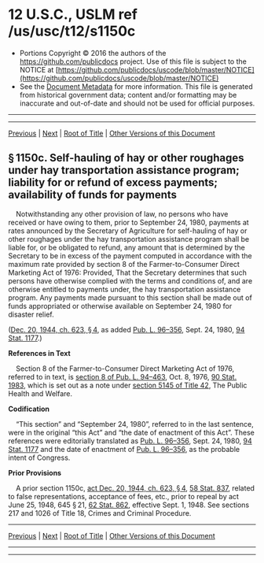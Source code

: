 ---
---

# 12 U.S.C., USLM ref /us/usc/t12/s1150c

* Portions Copyright © 2016 the authors of the https://github.com/publicdocs project.
  Use of this file is subject to the NOTICE at [https://github.com/publicdocs/uscode/blob/master/NOTICE](https://github.com/publicdocs/uscode/blob/master/NOTICE)
* See the [Document Metadata](././../../../..//README.md) for more information.
  This file is generated from historical government data; content and/or formatting may be inaccurate and out-of-date and should not be used for official purposes.

----------
----------

[Previous](./../../../..//us/usc/t12/ch8/m__us_usc_t12_s1150b.md) | [Next](./../../../..//us/usc/t12/ch9/m__us_usc_t12_ch9.md) | [Root of Title](./../../../../) | [Other Versions of this Document](https://publicdocs.github.io/go/links?ns=uslm&ref=%2Fus%2Fusc%2Ft12%2Fs1150c)

## § 1150c. Self-hauling of hay or other roughages under hay transportation assistance program; liability for or refund of excess payments; availability of funds for payments

    Notwithstanding any other provision of law, no persons who have received or have owing to them, prior to September 24, 1980, payments at rates announced by the Secretary of Agriculture for self-hauling of hay or other roughages under the hay transportation assistance program shall be liable for, or be obligated to refund, any amount that is determined by the Secretary to be in excess of the payment computed in accordance with the maximum rate provided by section 8 of the Farmer-to-Consumer Direct Marketing Act of 1976: Provided, That the Secretary determines that such persons have otherwise complied with the terms and conditions of, and are otherwise entitled to payments under, the hay transportation assistance program. Any payments made pursuant to this section shall be made out of funds appropriated or otherwise available on September 24, 1980 for disaster relief.

([Dec. 20, 1944, ch. 623, § 4][/us/act/1944-12-20/ch623/s4], as added [Pub. L. 96–356][/us/pl/96/356], Sept. 24, 1980, [94 Stat. 1177][/us/stat/94/1177].)

 __References in Text__ 

    Section 8 of the Farmer-to-Consumer Direct Marketing Act of 1976, referred to in text, is [section 8 of Pub. L. 94–463][/us/pl/94/463/s8], Oct. 8, 1976, [90 Stat. 1983][/us/stat/90/1983], which is set out as a note under [section 5145 of Title 42][/us/usc/t42/s5145], The Public Health and Welfare.

 __Codification__ 

    “This section” and “September 24, 1980”, referred to in the last sentence, were in the original “this Act” and “the date of enactment of this Act”. These references were editorially translated as [Pub. L. 96–356][/us/pl/96/356], Sept. 24, 1980, [94 Stat. 1177][/us/stat/94/1177] and the date of enactment of [Pub. L. 96–356][/us/pl/96/356], as the probable intent of Congress.

 __Prior Provisions__ 

    A prior section 1150c, [act Dec. 20, 1944, ch. 623, § 4][/us/act/1944-12-20/ch623/s4], [58 Stat. 837][/us/stat/58/837], related to false representations, acceptance of fees, etc., prior to repeal by act June 25, 1948, 645 § 21, [62 Stat. 862][/us/stat/62/862], effective Sept. 1, 1948. See sections 217 and 1026 of Title 18, Crimes and Criminal Procedure.

----------

[Previous](./../../../..//us/usc/t12/ch8/m__us_usc_t12_s1150b.md) | [Next](./../../../..//us/usc/t12/ch9/m__us_usc_t12_ch9.md) | [Root of Title](./../../../../) | [Other Versions of this Document](https://publicdocs.github.io/go/links?ns=uslm&ref=%2Fus%2Fusc%2Ft12%2Fs1150c)

----------
----------

[/us/act/1944-12-20/ch623/s4]: https://publicdocs.github.io/go/links?ns=uslm&ref=%2Fus%2Fact%2F1944-12-20%2Fch623%2Fs4
[/us/pl/96/356]: https://publicdocs.github.io/go/links?ns=uslm&ref=%2Fus%2Fpl%2F96%2F356
[/us/stat/94/1177]: https://publicdocs.github.io/go/links?ns=uslm&ref=%2Fus%2Fstat%2F94%2F1177
[/us/pl/94/463/s8]: https://publicdocs.github.io/go/links?ns=uslm&ref=%2Fus%2Fpl%2F94%2F463%2Fs8
[/us/stat/90/1983]: https://publicdocs.github.io/go/links?ns=uslm&ref=%2Fus%2Fstat%2F90%2F1983
[/us/usc/t42/s5145]: https://publicdocs.github.io/go/links?ns=uslm&ref=%2Fus%2Fusc%2Ft42%2Fs5145
[/us/pl/96/356]: https://publicdocs.github.io/go/links?ns=uslm&ref=%2Fus%2Fpl%2F96%2F356
[/us/stat/94/1177]: https://publicdocs.github.io/go/links?ns=uslm&ref=%2Fus%2Fstat%2F94%2F1177
[/us/pl/96/356]: https://publicdocs.github.io/go/links?ns=uslm&ref=%2Fus%2Fpl%2F96%2F356
[/us/act/1944-12-20/ch623/s4]: https://publicdocs.github.io/go/links?ns=uslm&ref=%2Fus%2Fact%2F1944-12-20%2Fch623%2Fs4
[/us/stat/58/837]: https://publicdocs.github.io/go/links?ns=uslm&ref=%2Fus%2Fstat%2F58%2F837
[/us/stat/62/862]: https://publicdocs.github.io/go/links?ns=uslm&ref=%2Fus%2Fstat%2F62%2F862


